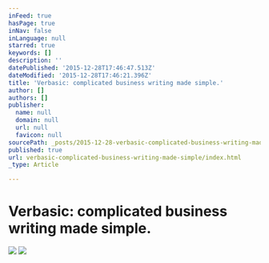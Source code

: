 ```yaml
---
inFeed: true
hasPage: true
inNav: false
inLanguage: null
starred: true
keywords: []
description: ''
datePublished: '2015-12-28T17:46:47.513Z'
dateModified: '2015-12-28T17:46:21.396Z'
title: 'Verbasic: complicated business writing made simple.'
author: []
authors: []
publisher:
  name: null
  domain: null
  url: null
  favicon: null
sourcePath: _posts/2015-12-28-verbasic-complicated-business-writing-made-simple.md
published: true
url: verbasic-complicated-business-writing-made-simple/index.html
_type: Article

---
```

# Verbasic: complicated business writing made simple.
![](https://the-grid-user-content.s3-us-west-2.amazonaws.com/60fa761d-1784-4079-a34a-75a0a7fadfe8.jpg)
![](https://the-grid-user-content.s3-us-west-2.amazonaws.com/8baaf6d9-6c9e-4549-8f31-c9ad3f4883f6.jpg)